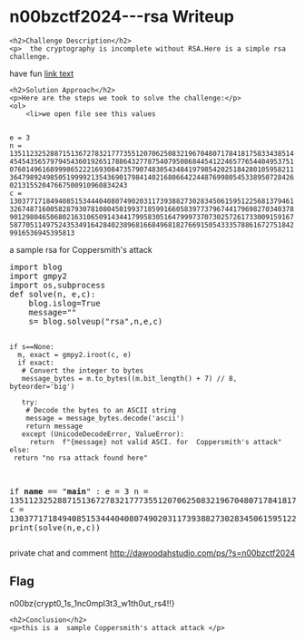 
<!DOCTYPE html>
<html>
     <title>n00bzctf2024---rsa  Writeup </title>

<body>
    <h1>n00bzctf2024---rsa  Writeup </h1>

    <h2>Challenge Description</h2>
    <p>  the cryptography is incomplete without RSA.Here is a simple rsa challenge.
have fun
<a href="https://cybersecctf.github.io/blog/2024/practice/n00bzctf2024/encryption.txt">link text</a>
</p>

    <h2>Solution Approach</h2>
    <p>Here are the steps we took to solve the challenge:</p>
    <ol> 
        <li>we open file see this values
<code>
e = 3
n = 135112325288715136727832177735512070625083219670480717841817583343851445454356579794543601926517886432778754079508684454122465776544049537510760149616899986522216930847357907483054348419798542025184280105958211364798924985051999921354369017984140216806642244876998054533895072842602131552047667500910960834243
c = 13037717184940851534440408074902031173938827302834506159512256813794613267487160058287930781080450199371859916605839773796744179698270340378901298046506802163106509143441799583051647999737073025726173300915916758770511497524353491642840238968166849681827669150543335788616727518429916536945395813

</code>
a sample rsa for  Coppersmith's attack
<pre>
import blog
import gmpy2
import os,subprocess
def solve(n, e,c):
    blog.islog=True
    message=""
    s= blog.solveup("rsa",n,e,c)
   
    if s==None:
      m, exact = gmpy2.iroot(c, e)
      if exact:
       # Convert the integer to bytes
       message_bytes = m.to_bytes((m.bit_length() + 7) // 8, byteorder='big')

       try:
        # Decode the bytes to an ASCII string
        message = message_bytes.decode('ascii')
        return message
       except (UnicodeDecodeError, ValueError):
         return  f"{message} not valid ASCI. for  Coppersmith's attack"
    else:
     return "no rsa attack found here"

if __name__ == "__main__" :
  e = 3
  n = 135112325288715136727832177735512070625083219670480717841817583343851445454356579794543601926517886432778754079508684454122465776544049537510760149616899986522216930847357907483054348419798542025184280105958211364798924985051999921354369017984140216806642244876998054533895072842602131552047667500910960834243
  c = 13037717184940851534440408074902031173938827302834506159512256813794613267487160058287930781080450199371859916605839773796744179698270340378901298046506802163106509143441799583051647999737073025726173300915916758770511497524353491642840238968166849681827669150543335788616727518429916536945395813
  print(solve(n,e,c))
</pre>
private chat and comment 
http://dawoodahstudio.com/ps/?s=n00bzctf2024
    </ol>
<br>
    <h2>Flag</h2>
    <p class="flag">n00bz{crypt0_1s_1nc0mpl3t3_w1th0ut_rs4!!}
</p>

    <h2>Conclusion</h2>
    <p>this is a  sample Coppersmith's attack attack </p>

</body>
</html>
